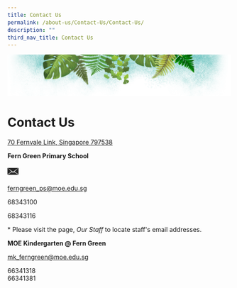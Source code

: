 ```yaml
---
title: Contact Us
permalink: /about-us/Contact-Us/Contact-Us/
description: ""
third_nav_title: Contact Us
---
```

![](/images/Banner.png)

# **Contact Us**

[70 Fernvale Link, Singapore 797538](https://goo.gl/maps/nUWBU3wHXe62)

<b>Fern Green Primary School</b>



<img src="/images/mail.png" style="width:5%">

[ferngreen\_ps@moe.edu.sg](mailto:ferngreen_ps@moe.edu.sg)

68343100

68343116

\* Please visit the page, <i>Our Staff</i> to locate staff's email addresses.

<b>MOE Kindergarten @ Fern Green</b>

mk_ferngreen@moe.edu.sg

66341318  
66341381